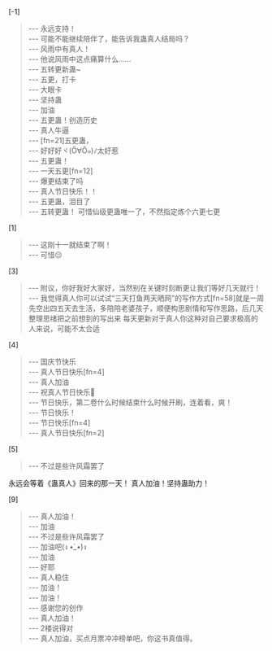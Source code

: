 
[-1] 
>--- 永远支持！<br>
>--- 可能不能继续陪伴了，能告诉我蛊真人结局吗？<br>
>--- 风雨中有真人！<br>
>--- 他说风雨中这点痛算什么……<br>
>--- 五转更新蛊~<br>
>--- 五更，打卡<br>
>--- 大眼卡<br>
>--- 坚持蛊<br>
>--- 加油<br>
>--- 五更蛊！创造历史<br>
>--- 真人牛逼<br>
>--- [fn=21]五更蛊，<br>
>--- 好好好ヾ(Ő∀Ő๑)ﾉ太好惹<br>
>--- 五更蛊！<br>
>--- 一天五更[fn=12]<br>
>--- 爆更结束了吗<br>
>--- 真人节日快乐！！<br>
>--- 五更蛊，泪目了<br>
>--- 五转更蛊！
可惜仙级更蛊唯一了，不然指定炼个六更七更<br>

[1] 
>--- 这刚十一就结束了啊！<br>
>--- 可惜😔<br>

[3] 
>--- 附议，你好我好大家好，当然别在关键时刻断更让我们等好几天就行！<br>
>--- 我觉得真人你可以试试“三天打鱼两天晒网”的写作方式[fn=58]就是一周先空出四五天去生活，多陪陪老婆孩子，顺便构思剧情和写作思路，后几天整理思绪把之前想到的写出来
每天更新对于真人你这种对自己要求极高的人来说，可能不太合适<br>

[4] 
>--- 国庆节快乐<br>
>--- 真人节日快乐[fn=4]<br>
>--- 真人加油<br>
>--- 祝真人节日快乐🎊<br>
>--- 节日快乐，第二卷什么时候结束什么时候开刷，连着看，爽！<br>
>--- 节日快乐！<br>
>--- 节日快乐[fn=4]<br>
>--- 真人节日快乐[fn=2]<br>

[5] 
>--- 不过是些许风霜罢了

永远会等着《蛊真人》回来的那一天！
真人加油！坚持蛊助力！<br>

[9] 
>--- 真人加油！<br>
>--- 加油<br>
>--- 不过是些许风霜罢了<br>
>--- 加油吧(ง •̀_•́)ง<br>
>--- 加油<br>
>--- 好耶<br>
>--- 真人稳住<br>
>--- 加油！<br>
>--- 加油！<br>
>--- 感谢您的创作<br>
>--- 真人加油！<br>
>--- 2楼说得对<br>
>--- 真人加油，买点月票冲冲榜单吧，你这书真值得。<br>
